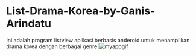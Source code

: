 # List-Drama-Korea-by-Ganis-Arindatu
Ini adalah program  listview aplikasi berbasis anderoid untuk menampilkan drama korea dengan berbagai genre
![myappgif](https://user-images.githubusercontent.com/91646028/145425467-af43b346-b0ce-4beb-9358-4bce6605fdfe.gif)
